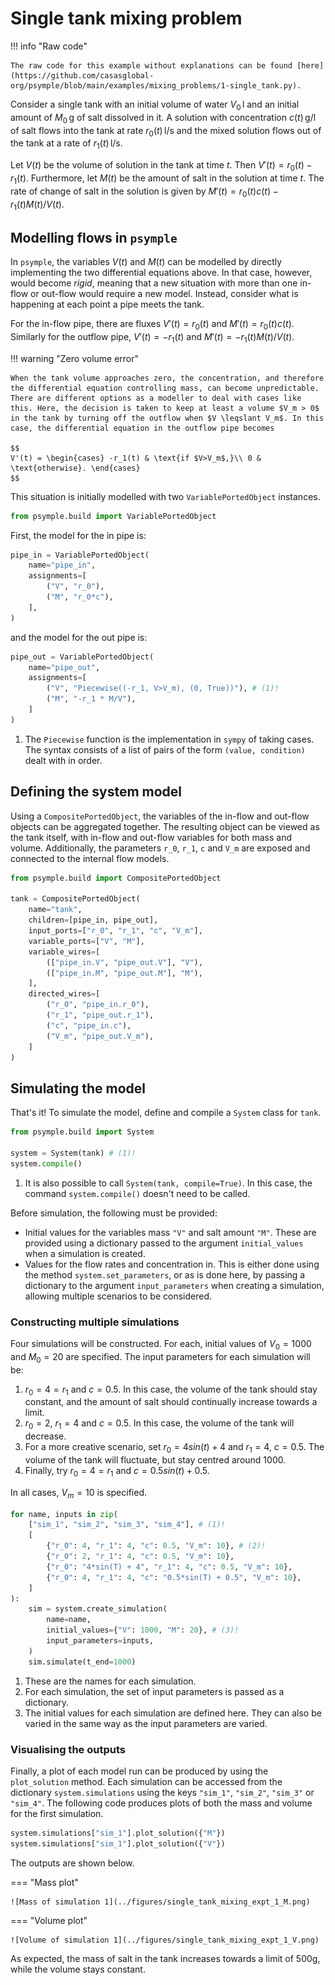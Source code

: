 # Single tank mixing problem

!!! info "Raw code"

    The raw code for this example without explanations can be found [here](https://github.com/casasglobal-org/psymple/blob/main/examples/mixing_problems/1-single_tank.py).

Consider a single tank with an initial volume of water $V_0\,\mathrm{l}$ and an initial amount of $M_0\,\mathrm{g}$ of salt dissolved in it. A solution with concentration $c(t)\,\mathrm{g}/\mathrm{l}$ of salt flows into the tank at rate $r_0(t)\,\mathrm{l}/\mathrm{s}$ and the mixed solution flows out of the tank at a rate of $r_1(t)\,\mathrm{l}/\mathrm{s}$.

Let $V(t)$ be the volume of solution in the tank at time $t$. Then  $V'(t) = r_0(t) - r_1(t)$. Furthermore, let $M(t)$ be the amount of salt in the solution at time $t$. The rate of change of salt in the solution is given by $M'(t) = r_0(t) c(t) - r_1(t) M(t)/V(t)$.

## Modelling flows in `psymple`

In `psymple`, the variables $V(t)$ and $M(t)$ can be modelled by directly implementing the two differential equations above. In that case, however, would become *rigid*, meaning that a new situation with more than one in-flow or out-flow would require a new model. Instead, consider what is happening at each point a pipe meets the tank. 

For the in-flow pipe, there are fluxes $V'(t) = r_0(t)$ and $M'(t) = r_0 (t) c(t)$. Similarly for the outflow pipe, $V'(t) = -r_1(t)$ and $M'(t) = - r_1(t) M(t)/V(t)$.

!!! warning "Zero volume error"

    When the tank volume approaches zero, the concentration, and therefore the differential equation controlling mass, can become unpredictable. There are different options as a modeller to deal with cases like this. Here, the decision is taken to keep at least a volume $V_m > 0$ in the tank by turning off the outflow when $V \leqslant V_m$. In this case, the differential equation in the outflow pipe becomes

    $$
    V'(t) = \begin{cases} -r_1(t) & \text{if $V>V_m$,}\\ 0 & \text{otherwise}. \end{cases}
    $$

This situation is initially modelled with two `VariablePortedObject` instances. 

```py
from psymple.build import VariablePortedObject
```

First, the model for the in pipe is:

``` py title="tank in-flow model"
pipe_in = VariablePortedObject(
    name="pipe_in",
    assignments=[
        ("V", "r_0"),
        ("M", "r_0*c"),
    ],
)
```

and the model for the out pipe is:

```py title="tank out-flow model"
pipe_out = VariablePortedObject(
    name="pipe_out",
    assignments=[
        ("V", "Piecewise((-r_1, V>V_m), (0, True))"), # (1)!
        ("M", "-r_1 * M/V"),
    ]
)
```

1. The `Piecewise` function is the implementation in `sympy` of taking cases. The syntax consists of a list of pairs of the form `(value, condition)` dealt with in order.

## Defining the system model

Using a `CompositePortedObject`, the variables of the in-flow and out-flow objects can be aggregated together. The resulting object can be viewed as the tank itself, with in-flow and out-flow variables for both mass and volume. Additionally, the parameters `r_0`, `r_1`, `c` and `V_m` are exposed and connected to the internal flow models.

```py title="single tank model"
from psymple.build import CompositePortedObject

tank = CompositePortedObject(
    name="tank",
    children=[pipe_in, pipe_out],
    input_ports=["r_0", "r_1", "c", "V_m"],
    variable_ports=["V", "M"],
    variable_wires=[
        (["pipe_in.V", "pipe_out.V"], "V"),
        (["pipe_in.M", "pipe_out.M"], "M"),
    ],
    directed_wires=[
        ("r_0", "pipe_in.r_0"),
        ("r_1", "pipe_out.r_1"),
        ("c", "pipe_in.c"),
        ("V_m", "pipe_out.V_m"),
    ]
)
```

## Simulating the model

That's it! To simulate the model, define and compile a `System` class for `tank`.

```py title="tank system"
from psymple.build import System

system = System(tank) # (1)!
system.compile()
```

1. It is also possible to call `System(tank, compile=True)`. In this case, the command `system.compile()` doesn't need to be called.

Before simulation, the following must be provided:

- Initial values for the variables mass `"V"` and salt amount `"M"`. These are provided using a dictionary passed to the argument `initial_values` when a simulation is created. 
- Values for the flow rates and concentration in. This is either done using the method `system.set_parameters`, or as is done here, by passing a dictionary to the argument `input_parameters` when creating a simulation, allowing multiple scenarios to be considered. 

### Constructing multiple simulations

Four simulations will be constructed. For each, initial values of $V_0 = 1000$ and $M_0 = 20$ are specified. The input parameters for each simulation will be:

1. $r_0 = 4 = r_1$ and $c = 0.5$. In this case, the volume of the tank should stay constant,
    and the amount of salt should continually increase towards a limit.
2. $r_0 = 2$, $r_1 = 4$ and $c = 0.5$. In this case, the volume of the tank will decrease.
3. For a more creative scenario, set $r_0 = 4sin(t) + 4$ and $r_1 = 4$, $c = 0.5$. The
    volume of the tank will fluctuate, but stay centred around $1000$.
4. Finally, try $r_0 = 4 = r_1$ and $c = 0.5sin(t) + 0.5$. 

In all cases, $V_m=10$ is specified.

```py title="Setting up the simulations"
for name, inputs in zip(
    ["sim_1", "sim_2", "sim_3", "sim_4"], # (1)!
    [
        {"r_0": 4, "r_1": 4, "c": 0.5, "V_m": 10}, # (2)!
        {"r_0": 2, "r_1": 4, "c": 0.5, "V_m": 10},
        {"r_0": "4*sin(T) + 4", "r_1": 4, "c": 0.5, "V_m": 10},
        {"r_0": 4, "r_1": 4, "c": "0.5*sin(T) + 0.5", "V_m": 10},
    ]
):
    sim = system.create_simulation(
        name=name, 
        initial_values={"V": 1000, "M": 20}, # (3)!
        input_parameters=inputs,
    )
    sim.simulate(t_end=1000)
```

1. These are the names for each simulation.
2. For each simulation, the set of input parameters is passed as a dictionary.
3. The initial values for each simulation are defined here. They can also be varied in the same way as the input parameters are varied.

### Visualising the outputs

Finally, a plot of each model run can be produced by using the `plot_solution` method. Each simulation can be accessed from the dictionary `system.simulations` using the keys `"sim_1"`, `"sim_2"`, `"sim_3"` or `"sim_4"`. The following code produces plots of both the mass and volume for the first simulation.

```py title="plotting solutions"
system.simulations["sim_1"].plot_solution({"M"})
system.simulations["sim_1"].plot_solution({"V"})
```

The outputs are shown below.

=== "Mass plot"

    ![Mass of simulation 1](../figures/single_tank_mixing_expt_1_M.png)

=== "Volume plot"

    ![Volume of simulation 1](../figures/single_tank_mixing_expt_1_V.png)

As expected, the mass of salt in the tank increases towards a limit of $500 \text{g}$, while the volume stays constant.